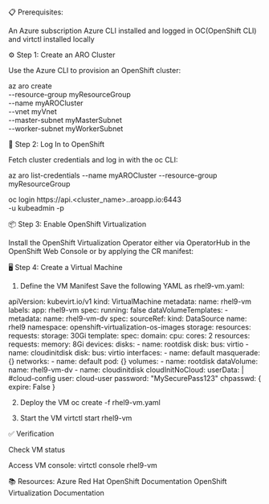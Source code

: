 📋 Prerequisites:

An Azure subscription
Azure CLI installed and logged in
OC(OpenShift CLI) and virtctl installed locally

⚙️ Step 1: Create an ARO Cluster

Use the Azure CLI to provision an OpenShift cluster:

az aro create \
  --resource-group myResourceGroup \
  --name myAROCluster \
  --vnet myVnet \
  --master-subnet myMasterSubnet \
  --worker-subnet myWorkerSubnet

🔑 Step 2: Log In to OpenShift

Fetch cluster credentials and log in with the oc CLI:

az aro list-credentials --name myAROCluster --resource-group myResourceGroup

oc login https://api.<cluster_name>.<region>.aroapp.io:6443 \
  -u kubeadmin -p <password>

📦 Step 3: Enable OpenShift Virtualization

Install the OpenShift Virtualization Operator either via OperatorHub in the OpenShift Web Console or by applying the CR manifest:


🖥️ Step 4: Create a Virtual Machine
1. Define the VM Manifest
Save the following YAML as rhel9-vm.yaml:

apiVersion: kubevirt.io/v1
kind: VirtualMachine
metadata:
  name: rhel9-vm
  labels:
    app: rhel9-vm
spec:
  running: false
  dataVolumeTemplates:
    - metadata:
        name: rhel9-vm-dv
      spec:
        sourceRef:
          kind: DataSource
          name: rhel9
          namespace: openshift-virtualization-os-images
        storage:
          resources:
            requests:
              storage: 30Gi
  template:
    spec:
      domain:
        cpu:
          cores: 2
        resources:
          requests:
            memory: 8Gi
        devices:
          disks:
            - name: rootdisk
              disk:
                bus: virtio
            - name: cloudinitdisk
              disk:
                bus: virtio
          interfaces:
            - name: default
              masquerade: {}
      networks:
        - name: default
          pod: {}
      volumes:
        - name: rootdisk
          dataVolume:
            name: rhel9-vm-dv
        - name: cloudinitdisk
          cloudInitNoCloud:
            userData: |
              #cloud-config
              user: cloud-user
              password: "MySecurePass123"
              chpasswd: { expire: False }

2. Deploy the VM
oc create -f rhel9-vm.yaml

3. Start the VM
virtctl start rhel9-vm

✅ Verification

Check VM status


Access VM console:
virtctl console rhel9-vm

📚 Resources:
Azure Red Hat OpenShift Documentation
OpenShift Virtualization Documentation
